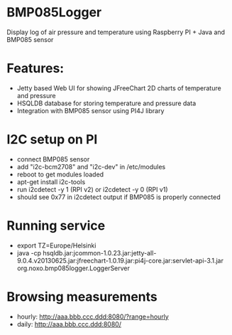 BMP085Logger
============

Display log of air pressure and temperature using Raspberry PI + Java and BMP085 sensor

Features:
========
* Jetty based Web UI for showing JFreeChart 2D charts of temperature and pressure
* HSQLDB database for storing temperature and pressure data
* Integration with BMP085 sensor using PI4J library

I2C setup on PI
===============
* connect BMP085 sensor 
* add "i2c-bcm2708" and "i2c-dev" in /etc/modules
* reboot to get modules loaded
* apt-get install i2c-tools
* run i2cdetect -y 1 (RPI v2) or i2cdetect -y 0 (RPI v1)
* should see 0x77 in i2cdetect output if BMP085 is properly connected

Running service
===============
* export TZ=Europe/Helsinki
* java -cp hsqldb.jar:jcommon-1.0.23.jar:jetty-all-9.0.4.v20130625.jar:jfreechart-1.0.19.jar:pi4j-core.jar:servlet-api-3.1.jar org.noxo.bmp085logger.LoggerServer

Browsing measurements
=====================
* hourly: http://aaa.bbb.ccc.ddd:8080/?range=hourly
* daily: http://aaa.bbb.ccc.ddd:8080/

